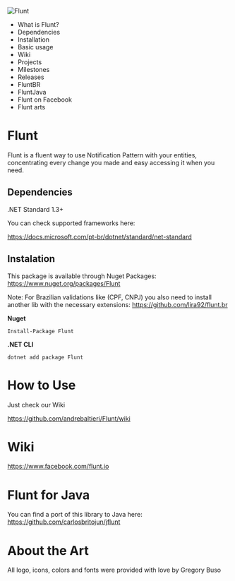 ![Flunt](https://raw.githubusercontent.com/andrebaltieri/flunt/main/media/flunt-share.png)

* What is Flunt?
* Dependencies
* Installation
* Basic usage
* Wiki
* Projects
* Milestones
* Releases
* FluntBR
* FluntJava
* Flunt on Facebook
* Flunt arts

# Flunt
Flunt is a fluent way to use Notification Pattern with your entities, concentrating every change you made and easy accessing it when you need.

## Dependencies
.NET Standard 1.3+

You can check supported frameworks here:

https://docs.microsoft.com/pt-br/dotnet/standard/net-standard

## Instalation
This package is available through Nuget Packages: https://www.nuget.org/packages/Flunt

Note: For Brazilian validations like (CPF, CNPJ) you also need to install another lib with the necessary extensions: https://github.com/lira92/flunt.br

**Nuget**
```
Install-Package Flunt
```

**.NET CLI**
```
dotnet add package Flunt
```

# How to Use
Just check our Wiki

https://github.com/andrebaltieri/Flunt/wiki




# Wiki
https://www.facebook.com/flunt.io

# Flunt for Java
You can find a port of this library to Java here: https://github.com/carlosbritojun/jflunt

# About the Art
All logo, icons, colors and fonts were provided with love by Gregory Buso
